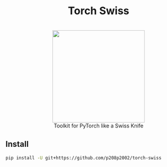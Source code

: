 <h1 align="center">Torch Swiss</h1>
<p align="center">
    <br>
    <img src="https://www.flaticon.com/svg/static/icons/svg/1254/1254505.svg" width="250"/>
    <br>
    Toolkit for PyTorch like a Swiss Knife
<p>

## Install
```bash
pip install -U git+https://github.com/p208p2002/torch-swiss
```
